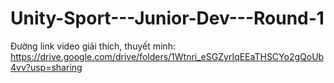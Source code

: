 # Unity-Sport---Junior-Dev---Round-1
Đường link video giải thích, thuyết minh: https://drive.google.com/drive/folders/1Wtnri_eSGZyrIqEEaTHSCYo2gQoUb4vv?usp=sharing